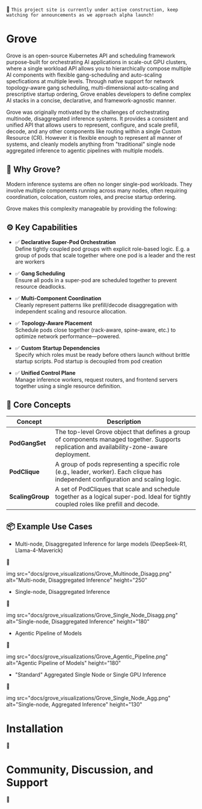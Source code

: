 
:construction_worker: `This project site is currently under active construction, keep watching for announcements as we approach alpha launch!`

# Grove 

Grove is an open-source Kubernetes API and scheduling framework purpose-built for orchestrating AI applications in scale-out GPU clusters, where a single workload API allows you to hierarchically compose multiple AI components with flexible gang-scheduling and auto-scaling specfications at multiple levels. Through native support for network topology-aware gang scheduling, multi-dimensional auto-scaling and prescriptive startup ordering, Grove enables developers to define complex AI stacks in a concise, declarative, and framework-agnostic manner.

Grove was originally motivated by the challenges of orchestrating multinode, disaggregated inference systems. It provides a consistent and unified API that allows users to represent, configure, and scale prefill, decode, and any other components like routing within a single Custom Resource (CR). However it is flexible enough to represent all manner of systems, and cleanly models anything from "traditional" single node aggregated inference to agentic pipelines with multiple models.

## 🌲 Why Grove?

Modern inference systems are often no longer single-pod workloads. They involve multiple components running across many nodes, often requiring coordination, colocation, custom roles, and precise startup ordering.

Grove makes this complexity manageable by providing the following:

## ⚙️ Key Capabilities

- ✅ **Declarative Super-Pod Orchestration**  
  Define tightly coupled pod groups with explicit role-based logic. E.g. a group of pods that scale together where one pod is a leader and the rest are workers

- ✅ **Gang Scheduling**  
  Ensure all pods in a super-pod are scheduled together to prevent resource deadlocks.

- ✅ **Multi-Component Coordination**  
  Cleanly represent patterns like prefill/decode disaggregation with independent scaling and resource allocation.

- ✅ **Topology-Aware Placement**  
  Schedule pods close together (rack-aware, spine-aware, etc.) to optimize network performance—powered.

- ✅ **Custom Startup Dependencies**  
  Specify which roles must be ready before others launch without brittle startup scripts. Pod startup is decoupled from pod creation

- ✅ **Unified Control Plane**  
  Manage inference workers, request routers, and frontend servers together using a single resource definition.


## 🧩 Core Concepts

| Concept        | Description |
|----------------|-------------|
| **PodGangSet** | The top-level Grove object that defines a group of components managed together. Supports replication and availability-zone-aware deployment. |
| **PodClique**  | A group of pods representing a specific role (e.g., leader, worker). Each clique has independent configuration and scaling logic. |
| **ScalingGroup** | A set of PodCliques that scale and schedule together as a logical super-pod. Ideal for tightly coupled roles like prefill and decode. |

## 📦 Example Use Cases

- Multi-node, Disaggregated Inference for large models (DeepSeek-R1, Llama-4-Maverick)

:construction:

img src="docs/grove_visualizations/Grove_Multinode_Disagg.png" alt="Multi-node, Disaggregated Inference" height="250"

- Single-node, Disaggregated Inference

:construction:

img src="docs/grove_visualizations/Grove_Single_Node_Disagg.png" alt="Single-node, Disaggregated Inference" height="180"

- Agentic Pipeline of Models

:construction:

img src="docs/grove_visualizations/Grove_Agentic_Pipeline.png" alt="Agentic Pipeline of Models" height="180"

- "Standard" Aggregated Single Node or Single GPU Inference

:construction:

img src="docs/grove_visualizations/Grove_Single_Node_Agg.png" alt="Single-node, Aggregated Inference" height="130"

# Installation

:construction:

# Community, Discussion, and Support

:construction:



